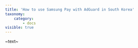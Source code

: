 ```yaml
---
title: 'How to use Samsung Pay with AdGuard in South Korea'
taxonomy:
    category:
        - docs
visible: true
---
```


~text~